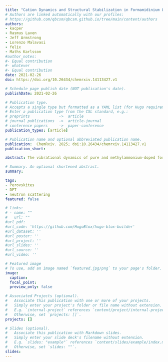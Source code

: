 ```yaml
---
title: "Cation Dynamics and Structural Stabilization in Formamidinium Lead Iodide Perovskites"
# Authors are linked automatically with our profiles:
# https://github.com/qbcsm/qbcsm.github.io/tree/main/content/authors
authors:
- kacper
- Rasmus Laven
- Jeff Armstrong
- Lorenzo Malavasi
- felix
- Maths Karlsson
#author_notes:
#- Equal contribution
#- whatever
#- Equal contribution
date: 2021-02-26
doi: https://doi.org/10.26434/chemrxiv.14113427.v1

# Schedule page publish date (NOT publication's date).
publishDate: 2021-02-26

# Publication type.
# Accepts a single type but formatted as a YAML list (for Hugo requirements).
# Enter a publication type from the CSL standard, e.g.:
# preprints             ->  article
# journal publications  ->  article-journal
# conference papers     ->  paper-conference
publication_types: [article]

# Publication name and optional abbreviated publication name.
publication:  ChemRxiv. 2025; doi:10.26434/chemrxiv.14113427.v1
publication_short:

abstract: The vibrational dynamics of pure and methylammonium-doped formamidinium lead iodide perovskites (FAPbI3) has been investigated by high-resolution neutron spectroscopy. For the ?first time, we provide an exhaustive and accurate analysis of the cation vibrations and underlying local structure around the organic moiety in these materials using ?first-principles electronic-structure calculations validated by the neutron data. Inelastic Neutron Scattering experiments on FAPbI3 provide direct evidence of the formation of a low-temperature orientational glass, unveiling the physico-chemical origin of phase metastability in the tetragonal structure. Further analysis of these data provides a suitable starting point to understand and explore the stabilization of the perovskite framework via doping with small amounts of organic cations. In particular, we ?find that hydrogen bonds in FAPbI3 are strengthened in a synergistic manner as a result of cage deformation induced by the dynamics of the neighbouring methylammonium cations.

# Summary. An optional shortened abstract.
summary:

tags:
- Perovskites
- DFT
- neutron scattering
featured: false

# links:
# - name: ""
#   url: ""
#url_pdf:
#url_code: 'https://github.com/HugoBlox/hugo-blox-builder'
#url_dataset: ''
#url_poster: ''
#url_project: ''
#url_slides: ''
#url_source: ''
#url_video: ''

# Featured image
# To use, add an image named `featured.jpg/png` to your page's folder. 
image:
  caption:
  focal_point:
  preview_only: false

# Associated Projects (optional).
#   Associate this publication with one or more of your projects.
#   Simply enter your project's folder or file name without extension.
#   E.g. `internal-project` references `content/project/internal-project/index.md`.
#   Otherwise, set `projects: []`.
projects: []

# Slides (optional).
#   Associate this publication with Markdown slides.
#   Simply enter your slide deck's filename without extension.
#   E.g. `slides: "example"` references `content/slides/example/index.md`.
#   Otherwise, set `slides: ""`.
slides:
---
```

<!-- Optional main text goes below this comment.
You can include the publication's full text or supplementary notes.
You can use rich formatting such as including code, math, and images:
https://docs.hugoblox.com/content/writing-markdown-latex/
-->

